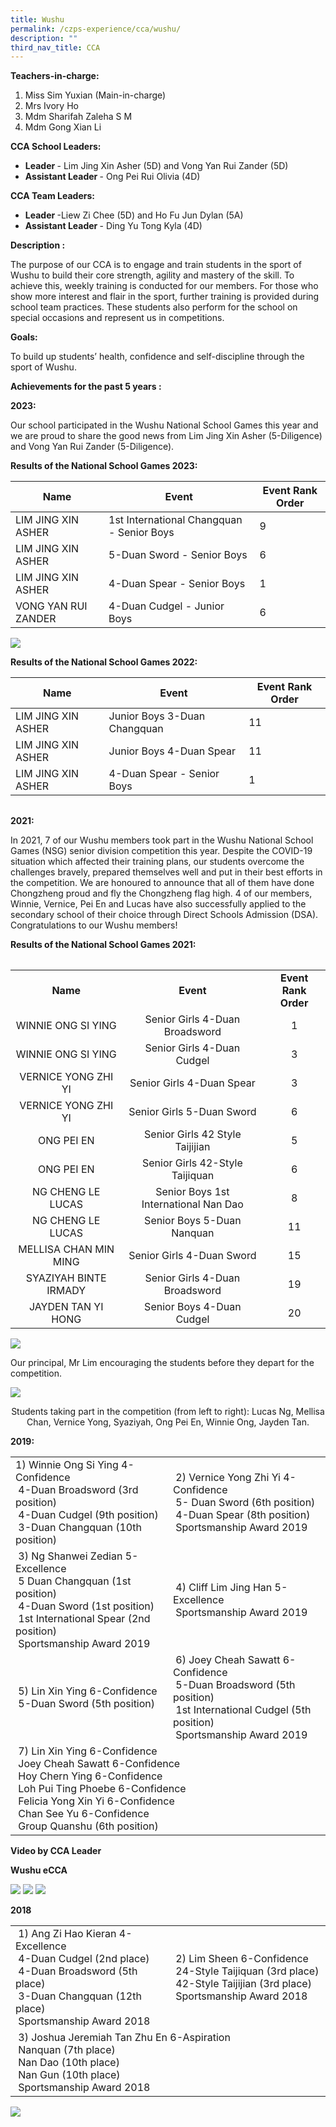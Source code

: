 ```yaml
---
title: Wushu
permalink: /czps-experience/cca/wushu/
description: ""
third_nav_title: CCA
---
```

<p><strong>Teachers-in-charge:</strong></p>
<ol>
<li>Miss Sim Yuxian (Main-in-charge)</li>
<li>Mrs Ivory Ho</li>
<li>Mdm Sharifah Zaleha S M</li>
<li>Mdm Gong Xian Li</li>
</ol>
<p><strong>CCA School Leaders:</strong></p>
<ul>
<li><strong>Leader&nbsp;</strong>- Lim Jing Xin Asher (5D) and Vong Yan Rui Zander (5D)</li>
<li><strong>Assistant Leader&nbsp;</strong>- Ong Pei Rui Olivia (4D)</li>
</ul>
<p><strong>CCA Team Leaders:</strong></p>
<ul>
<li><strong>Leader&nbsp;</strong>-Liew Zi Chee (5D) and Ho Fu Jun Dylan (5A)</li>
<li><strong>Assistant Leader&nbsp;</strong>- Ding Yu Tong Kyla (4D)</li>
</ul>
<p><strong>Description :</strong></p>
<p>
The purpose of our CCA is to engage and train students in the sport of Wushu to build their core strength, agility and mastery of the skill. To achieve this, weekly training is conducted for our members. For those who show more interest and flair in the sport, further training is provided during school team practices. These students also perform for the school on special occasions and represent us in competitions.</p>
<p><strong>Goals:&nbsp;</strong></p>
<p>To build up students’ health, confidence and self-discipline through the sport of Wushu.&nbsp;</p>
<p><strong>Achievements for the past 5 years :</strong></p>
<p><strong>2023:</strong></p>
<p>Our school participated in the Wushu National School Games this year and we are proud to share the good news from Lim Jing Xin Asher (5-Diligence) and Vong Yan Rui Zander (5-Diligence).</p>


<p><strong>Results of the National School Games 2023:</strong></p>


| Name | Event | Event Rank Order |
| -------- | -------- | -------- |
| LIM JING XIN ASHER     | 1st International Changquan - Senior Boys    | 9 |
| LIM JING XIN ASHER     | 5-Duan Sword - Senior Boys    | 6|	
| LIM JING XIN ASHER     | 4-Duan Spear - Senior Boys   | 1|		
| VONG YAN RUI ZANDER     | 4-Duan Cudgel - Junior Boys  | 6		|
<p style="padding-centre: 40px;">
<img src="/images/2023%20achievement%20photo.JPG">
</p>
<p><strong>Results of the National School Games 2022:</strong></p>


| Name | Event | Event Rank Order |
| -------- | -------- | -------- |
|LIM JING XIN ASHER     | Junior Boys 3-Duan Changquan    | 11 |
|LIM JING XIN ASHER     | Junior Boys 4-Duan Spear   | 11|	
|LIM JING XIN ASHER     | 4-Duan Spear - Senior Boys| 1|

<table width="568">
<tbody>
<tr>
</tr></tbody></table><p><strong>2021:</strong></p><p>In 2021, 7 of our Wushu members took part in the Wushu National School Games (NSG) senior division competition this year. Despite the COVID-19 situation which affected their training plans, our students overcome the challenges bravely, prepared themselves well and put in their best efforts in the competition. We are honoured to announce that all of them have done Chongzheng proud and fly the Chongzheng flag high. 4 of our members, Winnie, Vernice, Pei En and Lucas have also successfully applied to the secondary school of their choice through Direct Schools Admission (DSA). Congratulations to our Wushu members!</p><p><strong>Results of the National School Games 2021:</strong></p><table width="568">
<tbody>
<tr>
</tr></tbody></table><table width="568">
<tbody>
<tr>
<td style="text-align: center;" width="202"><strong>Name</strong></td>
<td style="text-align: center;" width="264"><strong>Event</strong></td>
<td style="text-align: center;" width="102"><strong>Event Rank Order</strong></td>
</tr>
<tr>
<td style="text-align: center;" width="202">WINNIE ONG SI YING</td>
<td style="text-align: center;" width="264">Senior Girls 4-Duan Broadsword</td>
<td style="text-align: center;" width="102">1</td>
</tr>
<tr>
<td style="text-align: center;" width="202">WINNIE ONG SI YING</td>
<td style="text-align: center;" width="264">Senior Girls 4-Duan Cudgel</td>
<td style="text-align: center;" width="102">3</td>
</tr>
<tr>
<td style="text-align: center;" width="202">VERNICE YONG ZHI YI</td>
<td style="text-align: center;" width="264">Senior Girls 4-Duan Spear</td>
<td style="text-align: center;" width="102">3</td>
</tr>
<tr>
<td style="text-align: center;" width="202">VERNICE YONG ZHI YI</td>
<td style="text-align: center;" width="264">Senior Girls 5-Duan Sword</td>
<td style="text-align: center;" width="102">6</td>
</tr>
<tr>
<td style="text-align: center;" width="202">ONG PEI EN</td>
<td style="text-align: center;" width="264">Senior Girls 42 Style Taijijian</td>
<td style="text-align: center;" width="102">5</td>
</tr>
<tr>
<td style="text-align: center;" width="202">ONG PEI EN</td>
<td style="text-align: center;" width="264">Senior Girls 42-Style Taijiquan</td>
<td style="text-align: center;" width="102">6</td>
</tr>
<tr>
<td style="text-align: center;" width="202">NG CHENG LE LUCAS</td>
<td style="text-align: center;" width="264">Senior Boys 1st International Nan Dao</td>
<td style="text-align: center;" width="102">8</td>
</tr>
<tr>
<td style="text-align: center;" width="202">NG CHENG LE LUCAS</td>
<td style="text-align: center;" width="264">Senior Boys 5-Duan Nanquan</td>
<td style="text-align: center;" width="102">11</td>
</tr>
<tr>
<td style="text-align: center;" width="202">MELLISA CHAN MIN MING</td>
<td style="text-align: center;" width="264">Senior Girls 4-Duan Sword</td>
<td style="text-align: center;" width="102">15</td>
</tr>
<tr>
<td style="text-align: center;" width="202">SYAZIYAH BINTE IRMADY</td>
<td style="text-align: center;" width="264">Senior Girls 4-Duan Broadsword</td>
<td style="text-align: center;" width="102">19</td>
</tr>
<tr>
<td style="text-align: center;" width="202">JAYDEN TAN YI HONG</td>
<td style="text-align: center;" width="264">Senior Boys 4-Duan Cudgel</td>
<td style="text-align: center;" width="102">20</td>
</tr>
</tbody>
</table>
<img src="/images/wu1.png">
<p>Our principal, Mr Lim encouraging the students before they depart for the competition.</p>
<img src="/images/wu2.png">
<p style="text-align: center;">Students taking part in the competition (from left to right): Lucas Ng, Mellisa Chan, Vernice Yong, Syaziyah, Ong Pei En, Winnie Ong, Jayden Tan.</p>
<p><strong>2019:</strong></p>
<table>
<tbody>
<tr>
<td width="312">
<div>1) Winnie Ong Si Ying 4-Confidence</div>
<div>&nbsp;4-Duan Broadsword (3rd position)</div>
<div>&nbsp;4-Duan Cudgel (9th position)</div>
<div>&nbsp;3-Duan Changquan (10th position)</div>
</td>
<td width="312">
<div>&nbsp;2) Vernice Yong Zhi Yi 4-Confidence</div>
<div>&nbsp;5- Duan Sword (6th position)</div>
<div>&nbsp;4-Duan Spear (8th position)</div>
<div>&nbsp;Sportsmanship Award 2019</div>
</td>
</tr>
<tr>
<td>
<div>&nbsp;3) Ng Shanwei Zedian 5-Excellence</div>
<div>&nbsp;5 Duan Changquan (1st position)</div>
<div>&nbsp;4-Duan Sword (1st position)</div>
<div>&nbsp;1st International Spear (2nd position)</div>
<div>&nbsp;Sportsmanship Award 2019</div>
</td>
<td>
<div>&nbsp;4) Cliff Lim Jing Han 5-Excellence</div>
<div>&nbsp;Sportsmanship Award 2019</div>
</td>
</tr>
<tr>
<td>
<div>&nbsp;5)&nbsp;Lin Xin Ying&nbsp;6-Confidence</div>
<div>&nbsp;5-Duan Sword (5th position)</div>
</td>
<td>
<div>&nbsp;6) Joey Cheah Sawatt 6-Confidence</div>
<div>&nbsp;5-Duan Broadsword (5th position)</div>
<div>&nbsp;1st International Cudgel (5th position)</div>
<div>&nbsp;Sportsmanship Award 2019</div>
</td>
</tr>
<tr>
<td colspan="2">
<div>&nbsp;7) Lin Xin Ying&nbsp;6-Confidence</div>
<div>&nbsp;Joey Cheah Sawatt&nbsp;6-Confidence</div>
<div>&nbsp;Hoy Chern Ying&nbsp;6-Confidence</div>
<div>&nbsp;Loh Pui Ting Phoebe&nbsp;6-Confidence</div>
<div>&nbsp;Felicia Yong Xin Yi&nbsp;6-Confidence</div>
<div>&nbsp;Chan See Yu&nbsp;6-Confidence</div>
<div>&nbsp;Group Quanshu (6th position)&nbsp;</div>
</td>
</tr>
</tbody>
</table>
<p><strong>Video by CCA Leader</strong></p>
<p><strong>Wushu eCCA</strong></p>
<img src="/images/Wushu.gif">
<img src="/images/wu3.jpg">
<img src="/images/wu4.jpg">
<p><strong>2018</strong></p>
<table>
<tbody>
<tr>
<td width="312">
<div>&nbsp;1) Ang Zi Hao Kieran 4-Excellence</div>
<div>&nbsp;4-Duan Cudgel (2nd place)</div>
<div>&nbsp;4-Duan Broadsword (5th place)</div>
<div>&nbsp;3-Duan Changquan (12th place)</div>
<div>&nbsp;Sportsmanship Award 2018</div>
</td>
<td width="312">
<div>&nbsp;2) Lim Sheen 6-Confidence</div>
<div>&nbsp;24-Style Taijiquan (3rd place)</div>
<div>&nbsp;42-Style Taijijian (3rd place)</div>
<div>&nbsp;Sportsmanship Award 2018</div>
</td>
</tr>
<tr>
<td colspan="2">
<div>&nbsp;3) Joshua Jeremiah Tan Zhu En 6-Aspiration</div>
<div>&nbsp;Nanquan (7th place)</div>
<div>&nbsp;Nan Dao (10th place)</div>
<div>&nbsp;Nan Gun (10th place)</div>
<div>&nbsp;Sportsmanship Award 2018</div>
</td>
</tr>
</tbody>
</table>
<img src="/images/wu5.jpg">
